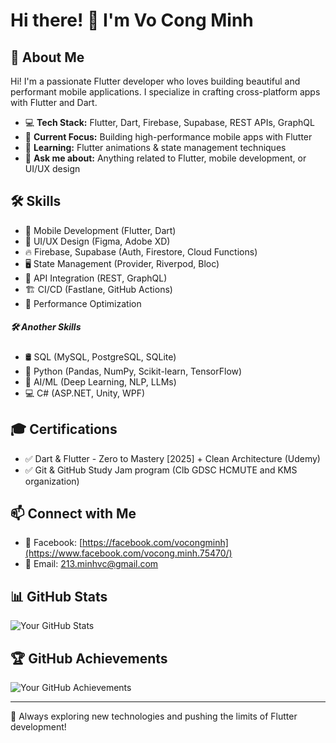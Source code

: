 # Hi there! 👋 I'm Vo Cong Minh

## 🚀 About Me
Hi! I'm a passionate Flutter developer who loves building beautiful and performant mobile applications. I specialize in crafting cross-platform apps with Flutter and Dart.

- 💻 **Tech Stack:** Flutter, Dart, Firebase, Supabase, REST APIs, GraphQL
- 🔭 **Current Focus:** Building high-performance mobile apps with Flutter
- 🌱 **Learning:** Flutter animations & state management techniques
- 💬 **Ask me about:** Anything related to Flutter, mobile development, or UI/UX design

## 🛠 Skills
- 📱 Mobile Development (Flutter, Dart)
- 🎨 UI/UX Design (Figma, Adobe XD)
- 🔥 Firebase, Supabase (Auth, Firestore, Cloud Functions)
- 🖥 State Management (Provider, Riverpod, Bloc)
- 📡 API Integration (REST, GraphQL)
- 🏗 CI/CD (Fastlane, GitHub Actions)
- 🚀 Performance Optimization
##### 🛠 Another Skills
- 🛢 SQL (MySQL, PostgreSQL, SQLite)
- 🐍 Python (Pandas, NumPy, Scikit-learn, TensorFlow)
- 🤖 AI/ML (Deep Learning, NLP, LLMs)
- 💻 C# (ASP.NET, Unity, WPF)
  
## 🎓 Certifications
- ✅ Dart & Flutter - Zero to Mastery [2025] + Clean Architecture  (Udemy)
- ✅ Git & GitHub Study Jam program (Clb GDSC HCMUTE and KMS organization)

## 📫 Connect with Me
- 📘 Facebook:  [https://facebook.com/vocongminh](https://www.facebook.com/vocong.minh.75470/)
- 📧 Email: 213.minhvc@gmail.com

## 📊 GitHub Stats
![Your GitHub Stats](https://github-readme-stats.vercel.app/api?username=minh-vox&show_icons=true&theme=radical)

## 🏆 GitHub Achievements
![Your GitHub Achievements](https://github-profile-trophy.vercel.app/?username=minh-vox&theme=darkhub&no-frame=true)

---
🚀 Always exploring new technologies and pushing the limits of Flutter development!
